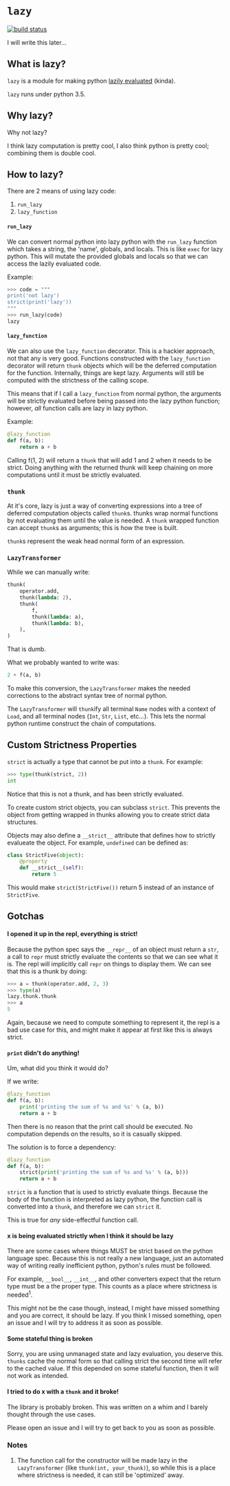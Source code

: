 # `lazy` #

[![build status](https://travis-ci.org/llllllllll/lazy_python.svg?branch=master)](https://travis-ci.org/llllllllll/lazy_python)

I will write this later...


## What is lazy? ##

`lazy` is a module for making python
[lazily evaluated](http://en.wikipedia.org/wiki/Lazy_evaluation) (kinda).

`lazy` runs under python 3.5.


## Why lazy? ##

Why not lazy?

I think lazy computation is pretty cool, I also think python is pretty cool;
combining them is double cool.

## How to lazy? ##

There are 2 means of using lazy code:

1. `run_lazy`
1. `lazy_function`


#### `run_lazy` ####

We can convert normal python into lazy python with the `run_lazy` function
which takes a string, the 'name', globals, and locals. This is like `exec` for
lazy python. This will mutate the provided globals and locals so that we can
access the lazily evaluated code.

Example:

```python
>>> code = """
print('not lazy')
strict(print('lazy'))
"""
>>> run_lazy(code)
lazy
```


#### `lazy_function` ####

We can also use the `lazy_function` decorator. This is a hackier approach,
not that any is very good. Functions constructed with the `lazy_function`
decorator will return `thunk` objects which will be the deferred computation for
the function. Internally, things are kept lazy. Arguments will still be computed
with the strictness of the calling scope.

This means that if I call a `lazy_function` from normal python, the arguments
will be strictly evaluated before being passed into the lazy python function;
however, _all_ function calls are lazy in lazy python.

Example:

```python
@lazy_function
def f(a, b):
    return a + b
```

Calling f(1, 2) will return a `thunk` that will add 1 and 2 when it needs to be
strict. Doing anything with the returned thunk will keep chaining on more
computations until it must be strictly evaluated.


### `thunk` ###

At it's core, lazy is just a way of converting expressions into a tree of
deferred computation objects called `thunk`s. thunks wrap normal functions by
not evaluating them until the value is needed. A `thunk` wrapped function can
accept `thunk`s as arguments; this is how the tree is built.

`thunk`s represent the weak head normal form of an expression.


### `LazyTransformer` ###

While we can manually write:

```python
thunk(
    operator.add,
    thunk(lambda: 2),
    thunk(
        f,
        thunk(lambda: a),
        thunk(lambda: b),
    ),
)
```

That is dumb.

What we probably wanted to write was:

```python
2 + f(a, b)
```

To make this conversion, the `LazyTransformer` makes the needed corrections to
the abstract syntax tree of normal python.

The `LazyTransformer` will `thunk`ify all terminal `Name` nodes with a context
of `Load`, and all terminal nodes (`Int`, `Str`, `List`, etc...). This lets the
normal python runtime construct the chain of computations.


## Custom Strictness Properties ##

`strict` is actually a type that cannot be put into a `thunk`. For example:

```python
>>> type(thunk(strict, 2))
int
```

Notice that this is not a thunk, and has been strictly evaluated.

To create custom strict objects, you can subclass `strict`. This prevents the
object from getting wrapped in thunks allowing you to create strict data
structures.

Objects may also define a `__strict__` attribute that defines how to strictly
evalueate the object. For example, `undefined` can be defined as:

```python
class StrictFive(object):
    @property
    def __strict__(self):
        return 5
```

This would make `strict(StrictFive())` return 5 instead of an instance of
`StrictFive`.



## Gotchas ##


#### I opened it up in the repl, everything is strict! ####

Because the python spec says the `__repr__` of an object must return a `str`,
a call to `repr` must strictly evaluate the contents so that we can see what it
is. The repl will implicitly call `repr` on things to display them. We can see
that this is a thunk by doing:

```python
>>> a = thunk(operator.add, 2, 3)
>>> type(a)
lazy.thunk.thunk
>>> a
5
```

Again, because we need to compute something to represent it, the repl is a bad
use case for this, and might make it appear at first like this is always strict.

#### `print` didn't do anything! ####

Um, what did you think it would do?

If we write:

```python
@lazy_function
def f(a, b):
    print('printing the sum of %s and %s' % (a, b))
    return a + b
```

Then there is no reason that the print call should be executed.
No computation depends on the results, so it is casually skipped.

The solution is to force a dependency:

```python
@lazy_function
def f(a, b):
    strict(print('printing the sum of %s and %s' % (a, b)))
    return a + b
```

`strict` is a function that is used to strictly evaluate things.
Because the body of the function is interpreted as lazy python, the function
call is converted into a `thunk`, and therefore we can `strict` it.

This is true for _any_ side-effectful function call.


#### x is being evaluated strictly when I think it should be lazy ###

There are some cases where things MUST be strict based on the python language
spec. Because this is not really a new language, just an automated way of
writing really inefficient python, python's rules must be followed.

For example, `__bool__`, `__int__`, and other converters expect that the return
type must be a the proper type. This counts as a place where strictness is
needed<sup>1</sup>.

This might not be the case though, instead, I might have missed something and
you are correct, it should be lazy. If you think I missed something, open an
issue and I will try to address it as soon as possible.


#### Some stateful thing is broken ####

Sorry, you are using unmanaged state and lazy evaluation, you deserve
this. `thunks` cache the normal form so that calling strict the second time will
refer to the cached value. If this depended on some stateful function, then it
will not work as intended.


#### I tried to do x with a `thunk` and it broke! ####

The library is probably broken. This was written on a whim and I barely thought
through the use cases.

Please open an issue and I will try to get back to you as soon as possible.


### Notes ###

1. The function call for the constructor will be made lazy in the
   `LazyTransformer` (like `thunk(int, your_thunk)`), so while this is a place
   where strictness is needed, it can still be 'optimized' away.
